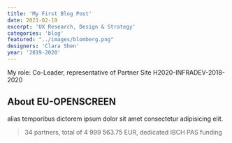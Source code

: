 ```yaml
---
title: 'My First Blog Post'
date: 2021-02-19
excerpt: 'UX Research, Design & Strategy'
categories: 'blog'
featured: "../images/blomberg.png"
designers: 'Clara Shen'
year: '2019-2020'
---
```

My role: Co-Leader, representative of Partner Site H2020-INFRADEV-2018-2020

## About EU-OPENSCREEN

alias temporibus dictorem ipsum dolor sit amet consectetur adipisicing elit.

> 34 partners, total of 4 999 563.75 EUR, dedicated IBCH PAS funding
